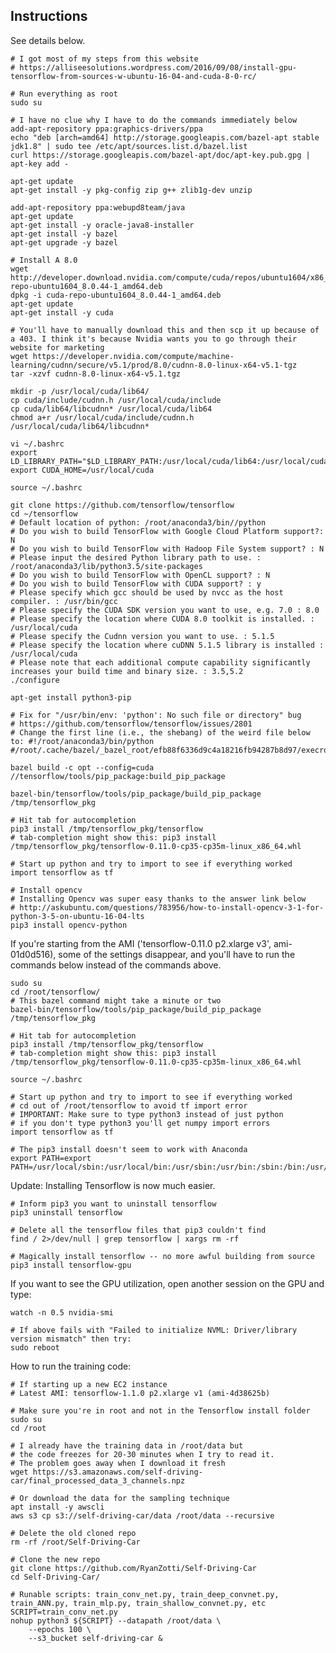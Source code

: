 ## Instructions

See details below.

	# I got most of my steps from this website
	# https://alliseesolutions.wordpress.com/2016/09/08/install-gpu-tensorflow-from-sources-w-ubuntu-16-04-and-cuda-8-0-rc/
	
	# Run everything as root
	sudo su
	
	# I have no clue why I have to do the commands immediately below
	add-apt-repository ppa:graphics-drivers/ppa
	echo "deb [arch=amd64] http://storage.googleapis.com/bazel-apt stable jdk1.8" | sudo tee /etc/apt/sources.list.d/bazel.list
	curl https://storage.googleapis.com/bazel-apt/doc/apt-key.pub.gpg | apt-key add -
	
	apt-get update
	apt-get install -y pkg-config zip g++ zlib1g-dev unzip
	
	add-apt-repository ppa:webupd8team/java
	apt-get update
	apt-get install -y oracle-java8-installer
	apt-get install -y bazel
	apt-get upgrade -y bazel

	# Install A 8.0
	wget http://developer.download.nvidia.com/compute/cuda/repos/ubuntu1604/x86_64/cuda-repo-ubuntu1604_8.0.44-1_amd64.deb
	dpkg -i cuda-repo-ubuntu1604_8.0.44-1_amd64.deb
	apt-get update
	apt-get install -y cuda
		
	# You'll have to manually download this and then scp it up because of a 403. I think it's because Nvidia wants you to go through their website for marketing
	wget https://developer.nvidia.com/compute/machine-learning/cudnn/secure/v5.1/prod/8.0/cudnn-8.0-linux-x64-v5.1-tgz
	tar -xzvf cudnn-8.0-linux-x64-v5.1.tgz
	
	mkdir -p /usr/local/cuda/lib64/
	cp cuda/include/cudnn.h /usr/local/cuda/include
	cp cuda/lib64/libcudnn* /usr/local/cuda/lib64
	chmod a+r /usr/local/cuda/include/cudnn.h /usr/local/cuda/lib64/libcudnn*
	
	vi ~/.bashrc
	export LD_LIBRARY_PATH="$LD_LIBRARY_PATH:/usr/local/cuda/lib64:/usr/local/cuda/extras/CUPTI/lib64"
	export CUDA_HOME=/usr/local/cuda
	
	source ~/.bashrc
	
	git clone https://github.com/tensorflow/tensorflow
	cd ~/tensorflow
	# Default location of python: /root/anaconda3/bin//python
	# Do you wish to build TensorFlow with Google Cloud Platform support?: N
	# Do you wish to build TensorFlow with Hadoop File System support? : N
	# Please input the desired Python library path to use. : /root/anaconda3/lib/python3.5/site-packages
	# Do you wish to build TensorFlow with OpenCL support? : N
	# Do you wish to build TensorFlow with CUDA support? : y
	# Please specify which gcc should be used by nvcc as the host compiler. : /usr/bin/gcc
	# Please specify the CUDA SDK version you want to use, e.g. 7.0 : 8.0
	# Please specify the location where CUDA 8.0 toolkit is installed. : /usr/local/cuda
	# Please specify the Cudnn version you want to use. : 5.1.5
	# Please specify the location where cuDNN 5.1.5 library is installed : /usr/local/cuda
	# Please note that each additional compute capability significantly increases your build time and binary size. : 3.5,5.2
	./configure
	
	apt-get install python3-pip
	
	# Fix for "/usr/bin/env: 'python': No such file or directory" bug
	# https://github.com/tensorflow/tensorflow/issues/2801
	# Change the first line (i.e., the shebang) of the weird file below to: #!/root/anaconda3/bin/python
	#/root/.cache/bazel/_bazel_root/efb88f6336d9c4a18216fb94287b8d97/execroot/tensorflow/third_party/gpus/crosstool/clang/bin/crosstool_wrapper_driver_is_not_gcc
	
	bazel build -c opt --config=cuda //tensorflow/tools/pip_package:build_pip_package

	bazel-bin/tensorflow/tools/pip_package/build_pip_package  /tmp/tensorflow_pkg
	
	# Hit tab for autocompletion
	pip3 install /tmp/tensorflow_pkg/tensorflow
	# tab-completion might show this: pip3 install /tmp/tensorflow_pkg/tensorflow-0.11.0-cp35-cp35m-linux_x86_64.whl
	
	# Start up python and try to import to see if everything worked
	import tensorflow as tf
	
	# Install opencv
	# Installing Opencv was super easy thanks to the answer link below
	# http://askubuntu.com/questions/783956/how-to-install-opencv-3-1-for-python-3-5-on-ubuntu-16-04-lts
	pip3 install opencv-python
	

If you're starting from the AMI ('tensorflow-0.11.0 p2.xlarge v3', ami-01d0d516), some of the settings disappear, and you'll have to run the commands below instead of the commands above.

	sudo su
	cd /root/tensorflow/
	# This bazel command might take a minute or two
	bazel-bin/tensorflow/tools/pip_package/build_pip_package  /tmp/tensorflow_pkg
	
	# Hit tab for autocompletion
	pip3 install /tmp/tensorflow_pkg/tensorflow
	# tab-completion might show this: pip3 install /tmp/tensorflow_pkg/tensorflow-0.11.0-cp35-cp35m-linux_x86_64.whl
	
	source ~/.bashrc
	
	# Start up python and try to import to see if everything worked
	# cd out of /root/tensorflow to avoid tf import error
	# IMPORTANT: Make sure to type python3 instead of just python
	# if you don't type python3 you'll get numpy import errors
	import tensorflow as tf

	# The pip3 install doesn't seem to work with Anaconda
	export PATH=export PATH=/usr/local/sbin:/usr/local/bin:/usr/sbin:/usr/bin:/sbin:/bin:/usr/games:/usr/local/games
	
Update: Installing Tensorflow is now much easier. 

	# Inform pip3 you want to uninstall tensorflow
	pip3 uninstall tensorflow
	
	# Delete all the tensorflow files that pip3 couldn't find
	find / 2>/dev/null | grep tensorflow | xargs rm -rf
	
	# Magically install tensorflow -- no more awful building from source
	pip3 install tensorflow-gpu
	
	
If you want to see the GPU utilization, open another session on the GPU and type:

	watch -n 0.5 nvidia-smi
	
	# If above fails with "Failed to initialize NVML: Driver/library version mismatch" then try: 
	sudo reboot
	
How to run the training code:

	# If starting up a new EC2 instance
	# Latest AMI: tensorflow-1.1.0 p2.xlarge v1 (ami-4d38625b)
	
	# Make sure you're in root and not in the Tensorflow install folder
	sudo su	
	cd /root
	
	# I already have the training data in /root/data but 
	# the code freezes for 20-30 minutes when I try to read it.
	# The problem goes away when I download it fresh 
	wget https://s3.amazonaws.com/self-driving-car/final_processed_data_3_channels.npz
	
	# Or download the data for the sampling technique
	apt install -y awscli
	aws s3 cp s3://self-driving-car/data /root/data --recursive

	# Delete the old cloned repo
	rm -rf /root/Self-Driving-Car
	
	# Clone the new repo
	git clone https://github.com/RyanZotti/Self-Driving-Car
	cd Self-Driving-Car/
	
	# Runable scripts: train_conv_net.py, train_deep_convnet.py, train_ANN.py, train_mlp.py, train_shallow_convnet.py, etc
	SCRIPT=train_conv_net.py
	nohup python3 ${SCRIPT} --datapath /root/data \
		--epochs 100 \
		--s3_bucket self-driving-car &